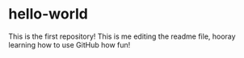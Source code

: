 # hello-world
This is the first repository!
This is me editing the readme file, hooray learning how to use GitHub how fun!
